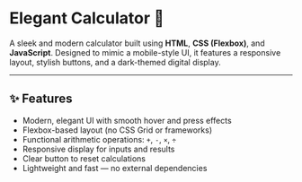 # Elegant Calculator 🧮

A sleek and modern calculator built using **HTML**, **CSS (Flexbox)**, and **JavaScript**. Designed to mimic a mobile-style UI, it features a responsive layout, stylish buttons, and a dark-themed digital display.

---

## ✨ Features

- Modern, elegant UI with smooth hover and press effects
- Flexbox-based layout (no CSS Grid or frameworks)
- Functional arithmetic operations: `+`, `-`, `×`, `÷`
- Responsive display for inputs and results
- Clear button to reset calculations
- Lightweight and fast — no external dependencies
